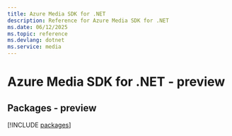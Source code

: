 ```yaml
---
title: Azure Media SDK for .NET
description: Reference for Azure Media SDK for .NET
ms.date: 06/12/2025
ms.topic: reference
ms.devlang: dotnet
ms.service: media
---
```

# Azure Media SDK for .NET - preview
## Packages - preview
[!INCLUDE [packages](media-index.md)]